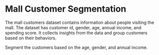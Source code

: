 # Mall Customer Segmentation

The mall customers dataset contains information about people visiting the mall. The dataset has customer id, gender, age, annual income, and spending score. It collects insights from the data and group customers based on their behaviors.

Segment the customers based on the age, gender, and annual income.
